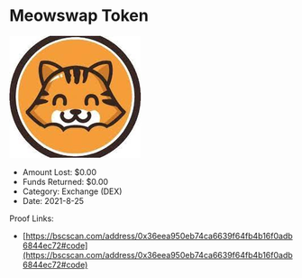 # Meowswap Token
![Meowswap Token](/rektimages/Meowswap-Token.png)
- Amount Lost: $0.00
- Funds Returned: $0.00
- Category: Exchange (DEX)
- Date: 2021-8-25



Proof Links:
- [https://bscscan.com/address/0x36eea950eb74ca6639f64fb4b16f0adb6844ec72#code](https://bscscan.com/address/0x36eea950eb74ca6639f64fb4b16f0adb6844ec72#code)


